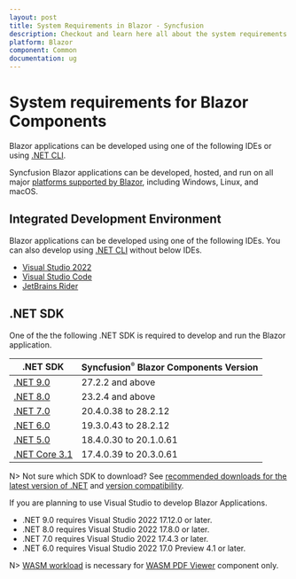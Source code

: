 ```yaml
---
layout: post
title: System Requirements in Blazor - Syncfusion
description: Checkout and learn here all about the system requirements needed to use Syncfusion Blazor Components.
platform: Blazor
component: Common
documentation: ug
---
```


# System requirements for Blazor Components

Blazor applications can be developed using one of the following IDEs or using [.NET CLI](https://learn.microsoft.com/en-us/dotnet/core/tools/).

Syncfusion Blazor applications can be developed, hosted, and run on all major [platforms supported by Blazor](https://learn.microsoft.com/en-us/aspnet/core/blazor/supported-platforms?view=aspnetcore-9.0), including Windows, Linux, and macOS.

## Integrated Development Environment

Blazor applications can be developed using one of the following IDEs. You can also develop using [.NET CLI](https://learn.microsoft.com/en-us/dotnet/core/tools/) without below IDEs.

* [Visual Studio 2022](https://visualstudio.microsoft.com/vs/)
* [Visual Studio Code](https://code.visualstudio.com/download)
* [JetBrains Rider](https://www.jetbrains.com/rider/)

## .NET SDK

One of the the following .NET SDK is required to develop and run the Blazor application.

| .NET SDK | Syncfusion<sup style="font-size:70%">&reg;</sup> Blazor Components Version |
| ------------- | ------------- |
| [.NET 9.0](https://dotnet.microsoft.com/en-us/download/dotnet/9.0) | 27.2.2 and above |
| [.NET 8.0](https://dotnet.microsoft.com/en-us/download/dotnet/8.0) | 23.2.4 and above |
| [.NET 7.0](https://dotnet.microsoft.com/en-us/download/dotnet/7.0) | 20.4.0.38 to 28.2.12 |
| [.NET 6.0](https://dotnet.microsoft.com/en-us/download/dotnet/6.0) | 19.3.0.43 to 28.2.12 |
| [.NET 5.0](https://dotnet.microsoft.com/en-us/download/dotnet/5.0) | 18.4.0.30 to 20.1.0.61  |
| [.NET Core 3.1](https://dotnet.microsoft.com/en-us/download/dotnet/3.1) | 17.4.0.39 to 20.3.0.61 |

N> Not sure which SDK to download? See [recommended downloads for the latest version of .NET](https://dotnet.microsoft.com/en-us/download) and [version compatibility](https://blazor.syncfusion.com/documentation/common/how-to/version-compatibility).

If you are planning to use Visual Studio to develop Blazor Applications.

* .NET 9.0 requires Visual Studio 2022 17.12.0 or later.
* .NET 8.0 requires Visual Studio 2022 17.8.0 or later.
* .NET 7.0 requires Visual Studio 2022 17.4.3 or later.
* .NET 6.0 requires Visual Studio 2022 17.0 Preview 4.1 or later.

N> [WASM workload](https://learn.microsoft.com/en-us/aspnet/core/blazor/webassembly-build-tools-and-aot?view=aspnetcore-8.0#net-webassembly-build-tools) is necessary for [WASM PDF Viewer](https://blazor.syncfusion.com/documentation/pdfviewer-2/getting-started/web-assembly-application#prerequisites) component only.
